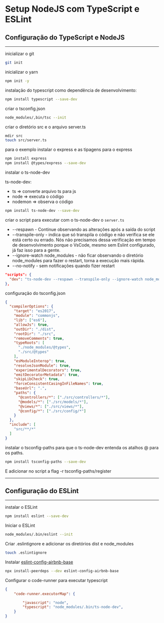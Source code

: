 # Setup NodeJS com TypeScript e ESLint

## Configuração do TypeScript e NodeJS
---

inicializar o git
```bash
git init
```

inicializar o yarn
```bash
npm init -y
```
instalação do typescript como dependência de desenvolvimento:
```bash
npm install typescript --save-dev
```
criar o tsconfig.json
```bash
node_modules/,bin/tsc --init
```
criar o diretório src e o arquivo server.ts
```bash
mdir src
touch src/server.ts
```
para o exemplo instalar o express e as tipagens para o express
```bash
npm install express
npm install @types/express --save-dev
```
instalar o ts-node-dev

ts-node-dev:
- ts => converte arquivo ts para js
- node => executa o código
- nodemon => observa o código
```bash
npm install ts-node-dev --save-dev
```

criar o script para executar com o ts-node-dev o ```server.ts```
- --respawn - Continue observando as alterações após a saída do script
- --transpile-only -  indica que só transpila o código e não verifica se ele está certo ou errado. Nós não precisamos dessa verificação em tempo de desenvolvimento porque o VsCode, mesmo sem Eslint configurado, já faz isso para a gente.
- --ignore-watch node_modules - não ficar observando o diretório node_modules para fazer o restart, torna a execução mais rápida.
- --no-notify - sem notificações quando fizer restart
```json
"scripts": {
  "dev": "ts-node-dev --respawn --transpile-only --ignore-watch node_modules --no-notify src/server.ts"
},
```

configuração do tsconfig.json
```json
{
  "compilerOptions": {
    "target": "es2017",                          
    "module": "commonjs",                     
    "lib": ["es6"],                             
    "allowJs": true,                       
    "outDir": "./dist",                        
    "rootDir": "./src",                       
    "removeComments": true,                
    "typeRoots": [
      "./node_modules/@types",
      "./src/@types"
    ],                          
    "esModuleInterop": true,                  
    "resolveJsonModule": true,
    "experimentalDecorators": true,        
    "emitDecoratorMetadata": true,         
    "skipLibCheck": true,                     
    "forceConsistentCasingInFileNames": true,
    "baseUrl": ".",
    "paths": {
      "@controllers/*": ["./src/controllers/*"],
      "@models/*": ["./src/models/*"],
      "@views/*": ["./src/views/*"],
      "@config/*": ["./src/config/*"]
    }
  },
  "include": [
    "src/**/*"
  ]
}
```

instalar o tsconfig-paths para que o ts-node-dev entenda os atalhos @ para os paths.
```bash
npm install tsconfig-paths --save-dev
```
E adicionar no script a flag -r tsconfig-paths/register

___
## Configuração do ESLint
___

instalar o ESLint

```bash
npm install eslint --save-dev
```
Iniciar o ESLint
```bash
node_modules/.bin/eslint --init
```

Criar .eslintignore e adicionar os diretórios dist e node_modules
```bash
touch .eslintignore
```

Instalar [eslint-config-airbnb-base](https://www.npmjs.com/package/eslint-config-airbnb-base)
```bash
npx install-peerdeps --dev eslint-config-airbnb-base
```

Configurar o code-runner para executar typescript
```JSON
{
    "code-runner.executorMap": {

        "javascript": "node",
        "typescript": "node_modules/.bin/ts-node-dev",
    }
}
```